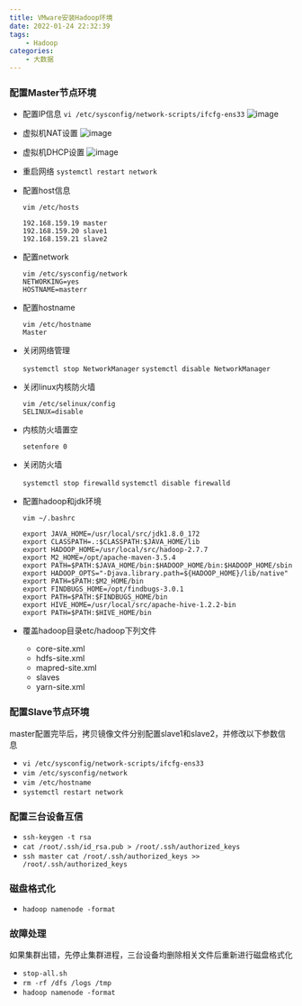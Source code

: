 ```yaml
---
title: VMware安装Hadoop环境
date: 2022-01-24 22:32:39
tags:
	- Hadoop
categories:
	- 大数据
---
```


### 配置Master节点环境

* 配置IP信息
 `vi /etc/sysconfig/network-scripts/ifcfg-ens33`
 ![image](https://blogpic-1301978692.cos.ap-chongqing.myqcloud.com/bolg/ifcfg.png)

* 虚拟机NAT设置
 ![image](https://blogpic-1301978692.cos.ap-chongqing.myqcloud.com/bolg/natcfg.png)

* 虚拟机DHCP设置
 ![image](https://blogpic-1301978692.cos.ap-chongqing.myqcloud.com/bolg/dhcpcfg.png)

* 重启网络
 `systemctl restart network`

* 配置host信息
  
  ```vim
  vim /etc/hosts

  192.168.159.19 master
  192.168.159.20 slave1
  192.168.159.21 slave2
  ```

* 配置network
  
  ```vim
  vim /etc/sysconfig/network
  NETWORKING=yes
  HOSTNAME=masterr
  ```

* 配置hostname

  ```vim
  vim /etc/hostname
  Master
  ```

* 关闭网络管理
  
  `systemctl stop NetworkManager`
  `systemctl disable NetworkManager`

* 关闭linux内核防火墙

  ```vim
  vim /etc/selinux/config
  SELINUX=disable
  ```

* 内核防火墙置空

  `setenfore 0`

* 关闭防火墙

  `systemctl stop firewalld`
  `systemctl disable firewalld`

* 配置hadoop和jdk环境

  ```vim
  vim ~/.bashrc

  export JAVA_HOME=/usr/local/src/jdk1.8.0_172
  export CLASSPATH=.:$CLASSPATH:$JAVA_HOME/lib
  export HADOOP_HOME=/usr/local/src/hadoop-2.7.7
  export M2_HOME=/opt/apache-maven-3.5.4
  export PATH=$PATH:$JAVA_HOME/bin:$HADOOP_HOME/bin:$HADOOP_HOME/sbin
  export HADOOP_OPTS="-Djava.library.path=${HADOOP_HOME}/lib/native"
  export PATH=$PATH:$M2_HOME/bin
  export FINDBUGS_HOME=/opt/findbugs-3.0.1
  export PATH=$PATH:$FINDBUGS_HOME/bin
  export HIVE_HOME=/usr/local/src/apache-hive-1.2.2-bin
  export PATH=$PATH:$HIVE_HOME/bin
  ```

* 覆盖hadoop目录etc/hadoop下列文件
  * core-site.xml
  * hdfs-site.xml
  * mapred-site.xml
  * slaves
  * yarn-site.xml

### 配置Slave节点环境

master配置完毕后，拷贝镜像文件分别配置slave1和slave2，并修改以下参数信息

* `vi /etc/sysconfig/network-scripts/ifcfg-ens33`
* `vim /etc/sysconfig/network`
* `vim /etc/hostname`
* `systemctl restart network`

### 配置三台设备互信

* `ssh-keygen -t rsa`
* `cat /root/.ssh/id_rsa.pub > /root/.ssh/authorized_keys`
* `ssh master cat /root/.ssh/authorized_keys >> /root/.ssh/authorized_keys`

### 磁盘格式化

* `hadoop namenode -format`

### 故障处理

如果集群出错，先停止集群进程，三台设备均删除相关文件后重新进行磁盘格式化

* `stop-all.sh`
* `rm -rf /dfs /logs /tmp`
* `hadoop namenode -format`
